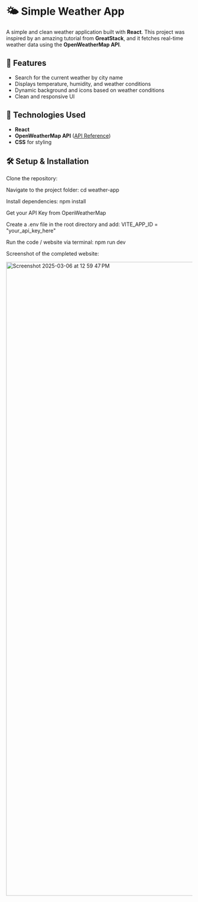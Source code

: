 # 🌤️ Simple Weather App

A simple and clean weather application built with **React**. This project was inspired by an amazing tutorial from **GreatStack**, and it fetches real-time weather data using the **OpenWeatherMap API**.

## 🚀 Features
- Search for the current weather by city name  
- Displays temperature, humidity, and weather conditions  
- Dynamic background and icons based on weather conditions  
- Clean and responsive UI  

## 🔧 Technologies Used
- **React**  
- **OpenWeatherMap API** ([API Reference](https://openweathermap.org/weather-conditions))  
- **CSS** for styling  

## 🛠️ Setup & Installation

Clone the repository:

Navigate to the project folder:
cd weather-app

Install dependencies:
npm install

Get your API Key from OpenWeatherMap

Create a .env file in the root directory and add:
VITE_APP_ID = "your_api_key_here"

Run the code / website via terminal:
npm run dev

Screenshot of the completed website:

<img width="1710" alt="Screenshot 2025-03-06 at 12 59 47 PM" src="https://github.com/user-attachments/assets/95e3e568-62fb-4d75-9e9c-b4ba9f1bb774" />


